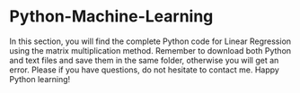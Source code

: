 # Python-Machine-Learning

In this section, you will find the complete Python code for Linear Regression using the matrix multiplication method. Remember to download both Python and text files and save them in the same folder, otherwise you will get an error. Please if you have questions, do not hesitate to contact me. Happy Python learning!
